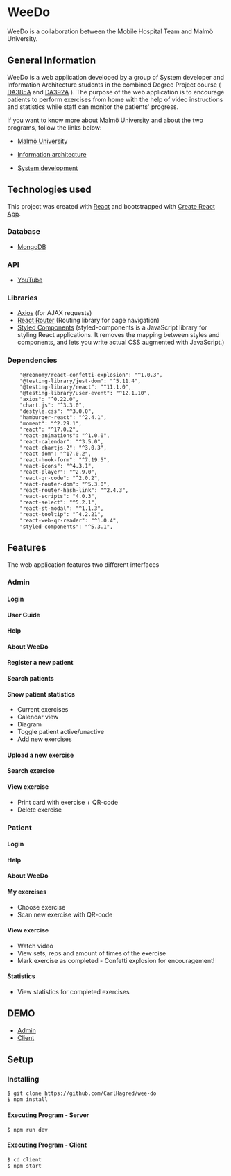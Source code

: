 # WeeDo

WeeDo is a collaboration between the Mobile Hospital Team and Malmö University.</br>
  
## General Information
WeeDo is a web application developed by a group of System developer and Information Architecture students in the combined Degree Project course ( [DA385A](https://utbildningsinfo.mau.se/kurs/da385a/kursplan/20212) and [DA392A](https://utbildningsinfo.mau.se/kurs/da392a/kursplan/20212) ). The purpose of the web application is to encourage patients to perform exercises from home with the help of video instructions and statistics while staff can monitor the patients' progress.
</br>

If you want to know more about Malmö University and about the two programs, follow
             the links below:
</br>

- [Malmö University](https://mau.se/)
        
- [Information architecture](https://mau.se/sok-utbildning/program/tgiaa/)
          
- [System development](https://mau.se/sok-utbildning/program/tgsya/)
 

## Technologies used

This project was created with [React](https://reactjs.org) and bootstrapped with [Create React App](https://github.com/facebook/create-react-app).

### Database

- [MongoDB](http://www.mongodb.com)

### API
- [YouTube](https://developers.google.com/youtube/v3)

### Libraries

- [Axios](https://github.com/axios/axios) (for AJAX requests)
- [React Router](https://reactrouter.com) (Routing library for page navigation)
- [Styled Components](https://styled-components.com) (styled-components is a JavaScript library for styling React applications. It removes the mapping between styles and components, and lets you write actual CSS augmented with JavaScript.)

### Dependencies
        "@reonomy/react-confetti-explosion": "^1.0.3",
        "@testing-library/jest-dom": "^5.11.4",
        "@testing-library/react": "^11.1.0",
        "@testing-library/user-event": "^12.1.10",
        "axios": "^0.22.0",
        "chart.js": "^3.3.0",
        "destyle.css": "^3.0.0",
        "hamburger-react": "^2.4.1",
        "moment": "^2.29.1",
        "react": "^17.0.2",
        "react-animations": "^1.0.0",
        "react-calendar": "^3.5.0",
        "react-chartjs-2": "^3.0.3",
        "react-dom": "^17.0.2",
        "react-hook-form": "^7.19.5",
        "react-icons": "^4.3.1",
        "react-player": "^2.9.0",
        "react-qr-code": "^2.0.2",
        "react-router-dom": "^5.3.0",
        "react-router-hash-link": "^2.4.3",
        "react-scripts": "4.0.3",
        "react-select": "^5.2.1",
        "react-st-modal": "^1.1.3",
        "react-tooltip": "^4.2.21",
        "react-web-qr-reader": "^1.0.4",
        "styled-components": "^5.3.1",


## Features

The web application features two different interfaces</br>

### Admin

#### Login

#### User Guide

#### Help

#### About WeeDo

#### Register a new patient

#### Search patients

#### Show patient statistics
- Current exercises
- Calendar view
- Diagram
- Toggle patient active/unactive
- Add new exercises

#### Upload a new exercise

#### Search exercise

#### View exercise
- Print card with exercise + QR-code
- Delete exercise

### Patient

#### Login

#### Help

#### About WeeDo

#### My exercises
- Choose exercise
- Scan new exercise with QR-code

#### View exercise
- Watch video
- View sets, reps and amount of times of the exercise
- Mark exercise as completed - Confetti explosion for encouragement!

#### Statistics
- View statistics for completed exercises

## DEMO

- [Admin](https://weedo-v1.herokuapp.com/admin)
- [Client](https://weedo-v1.herokuapp.com)

## Setup

### Installing

```
$ git clone https://github.com/CarlHagred/wee-do
$ npm install
```

#### Executing Program -  Server

```
$ npm run dev
```

#### Executing Program - Client

```
$ cd client
$ npm start
```
